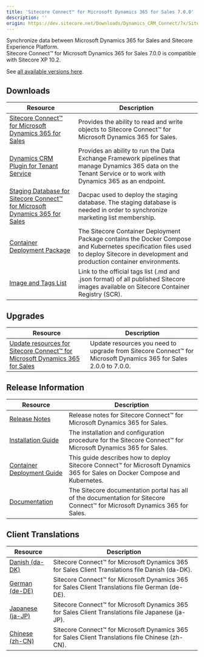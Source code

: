```yaml
---
title: 'Sitecore Connect™ for Microsoft Dynamics 365 for Sales 7.0.0'
description: ''
origin: https://dev.sitecore.net/Downloads/Dynamics_CRM_Connect/7x/Sitecore_Connect_for_Microsoft_Dynamics_365_for_Sales_700
---
```


Synchronize data between Microsoft Dynamics 365 for Sales and Sitecore Experience Platform.\
Sitecore Connect™ for Microsoft Dynamics 365 for Sales 7.0.0 is compatible with Sitecore XP 10.2.

See [all available versions here](/downloads/Dynamics_CRM_Connect).

## Downloads

| Resource                                                                                                                                                                                                                                                                                                                                   | Description                                                                                                                                                                            |
| ------------------------------------------------------------------------------------------------------------------------------------------------------------------------------------------------------------------------------------------------------------------------------------------------------------------------------------------ | -------------------------------------------------------------------------------------------------------------------------------------------------------------------------------------- |
| [Sitecore Connect™ for Microsoft Dynamics 365 for Sales](https://scdp.blob.core.windows.net/downloads/Dynamics%20CRM%20Connect/7x/Sitecore%20Connect%20for%20Microsoft%20Dynamics%20365%20for%20Sales%20700/Secure/Sitecore%20Connect%20for%20Microsoft%20Dynamics%20365%20for%20Sales%207.0.0%20rev.%2001499.zip)                        | Provides the ability to read and write objects to Sitecore Connect™ for Microsoft Dynamics 365 for Sales.                                                                             |
| [Dynamics CRM Plugin for Tenant Service](https://scdp.blob.core.windows.net/downloads/Dynamics%20CRM%20Connect/7x/Sitecore%20Connect%20for%20Microsoft%20Dynamics%20365%20for%20Sales%20700/Secure/Sitecore%20Connect%20for%20Microsoft%20Dynamics%20365%20for%20Sales%20Plugin%20for%20Tenant%20Service%207.0.0%20rev.%2001499.scwdp.zip) | Provides an ability to run the Data Exchange Framework pipelines that manage Dynamics 365 data on the Tenant Service or to work with Dynamics 365 as an endpoint.                      |
| [Staging Database for Sitecore Connect™ for Microsoft Dynamics 365 for Sales](https://scdp.blob.core.windows.net/downloads/Dynamics%20CRM%20Connect/7x/Sitecore%20Connect%20for%20Microsoft%20Dynamics%20365%20for%20Sales%20700/Secure/Sitecore.DataExchange.Staging.dacpac)                                                             | Dacpac used to deploy the staging database. The staging database is needed in order to synchronize marketing list membership.                                                          |
| [Container Deployment Package](https://github.com/Sitecore/container-deployment/releases/tag/dcrm%2F7.0.0.01499.150)                                                                                                                                                                                                                       | The Sitecore Container Deployment Package contains the Docker Compose and Kubernetes specification files used to deploy Sitecore in development and production container environments. |
| [Image and Tags List](https://github.com/Sitecore/docker-images/tree/master/tags)                                                                                                                                                                                                                                                          | Link to the official tags list (.md and .json format) of all published Sitecore images available on Sitecore Container Registry (SCR).                                                 |

## Upgrades

| Resource                                                                                                                                                | Description                                                                                                       |
| ------------------------------------------------------------------------------------------------------------------------------------------------------- | ----------------------------------------------------------------------------------------------------------------- |
| [Update resources for Sitecore Connect™ for Microsoft Dynamics 365 for Sales](/downloads/Resource_files_for_Modules/1x/Resource_files_for_Modules_100) | Update resources you need to upgrade from Sitecore Connect™ for Microsoft Dynamics 365 for Sales 2.0.0 to 7.0.0. |

## Release Information

| Resource                                                                                                                                                                                                                               | Description                                                                                                                  |
| -------------------------------------------------------------------------------------------------------------------------------------------------------------------------------------------------------------------------------------- | ---------------------------------------------------------------------------------------------------------------------------- |
| [Release Notes](/downloads/Dynamics_CRM_Connect/7x/Sitecore_Connect_for_Microsoft_Dynamics_365_for_Sales_700/Release_Notes)                                                                                                            | Release notes for Sitecore Connect™ for Microsoft Dynamics 365 for Sales.                                                   |
| [Installation Guide](https://doc.sitecore.com/xp/en/developers/dynamics-crm-connect/70/sitecore-connect-for-microsoft-dynamics-365-for-sales/install-sitecore-connect-for-microsoft-dynamics-for-sales-365-on-prem.html)               | The installation and configuration procedure for the Sitecore Connect™ for Microsoft Dynamics 365 for Sales.                |
| [Container Deployment Guide](https://doc.sitecore.com/xp/en/developers/dynamics-crm-connect/70/sitecore-connect-for-microsoft-dynamics-365-for-sales/install-sitecore-connect-for-microsoft-dynamics-365-for-sales-on-containers.html) | This guide describes how to deploy Sitecore Connect™ for Microsoft Dynamics 365 for Sales on Docker Compose and Kubernetes. |
| [Documentation](https://doc.sitecore.com/xp/en/developers/dynamics-crm-connect/70/sitecore-connect-for-microsoft-dynamics-365-for-sales/index-en.html)                                                                                 | The Sitecore documentation portal has all of the documentation for Sitecore Connect™ for Microsoft Dynamics 365 for Sales.  |

## Client Translations

| Resource                                                                                                                                                                                                                                                                                 | Description                                                                                        |
| ---------------------------------------------------------------------------------------------------------------------------------------------------------------------------------------------------------------------------------------------------------------------------------------- | -------------------------------------------------------------------------------------------------- |
| [Danish (da-DK)](<https://scdp.blob.core.windows.net/downloads/Dynamics%20CRM%20Connect/7x/Sitecore%20Connect%20for%20Microsoft%20Dynamics%20365%20for%20Sales%20700/Secure/Sitecore%20Connect%20for%20Microsoft%20Dynamics%20365%20for%20Sales%207.0.0%20rev.%2001499%20(da-DK).zip>)   | Sitecore Connect™ for Microsoft Dynamics 365 for Sales Client Translations file Danish (da-DK).   |
| [German (de-DE)](<https://scdp.blob.core.windows.net/downloads/Dynamics%20CRM%20Connect/7x/Sitecore%20Connect%20for%20Microsoft%20Dynamics%20365%20for%20Sales%20700/Secure/Sitecore%20Connect%20for%20Microsoft%20Dynamics%20365%20for%20Sales%207.0.0%20rev.%2001499%20(de-DE).zip>)   | Sitecore Connect™ for Microsoft Dynamics 365 for Sales Client Translations file German (de-DE).   |
| [Japanese (ja-JP)](<https://scdp.blob.core.windows.net/downloads/Dynamics%20CRM%20Connect/7x/Sitecore%20Connect%20for%20Microsoft%20Dynamics%20365%20for%20Sales%20700/Secure/Sitecore%20Connect%20for%20Microsoft%20Dynamics%20365%20for%20Sales%207.0.0%20rev.%2001499%20(ja-JP).zip>) | Sitecore Connect™ for Microsoft Dynamics 365 for Sales Client Translations file Japanese (ja-JP). |
| [Chinese (zh-CN)](<https://scdp.blob.core.windows.net/downloads/Dynamics%20CRM%20Connect/7x/Sitecore%20Connect%20for%20Microsoft%20Dynamics%20365%20for%20Sales%20700/Secure/Sitecore%20Connect%20for%20Microsoft%20Dynamics%20365%20for%20Sales%207.0.0%20rev.%2001499%20(zh-CN).zip>)  | Sitecore Connect™ for Microsoft Dynamics 365 for Sales Client Translations file Chinese (zh-CN).  |
